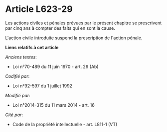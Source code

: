 # Article L623-29

Les actions civiles et pénales prévues par le présent chapitre se prescrivent par cinq ans à compter des faits qui en sont la
cause. 

L'action civile introduite suspend la prescription de l'action pénale.

**Liens relatifs à cet article**

_Anciens textes_:

  - Loi n°70-489 du 11 juin 1970 - art. 29 (Ab)

_Codifié par_:

  - Loi n°92-597 du 1 juillet 1992

_Modifié par_:

  - Loi n°2014-315 du 11 mars 2014 - art. 16

_Cité par_:

  - Code de la propriété intellectuelle - art. L811-1 (VT)
